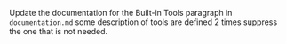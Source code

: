 
Update the documentation for the Built-in Tools paragraph in `documentation.md` some description of tools are defined 2 times suppress the one that is not needed.